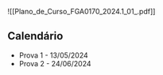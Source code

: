 ![[Plano_de_Curso_FGA0170_2024.1_01_.pdf]]

## Calendário
- Prova 1 - 13/05/2024
- Prova 2 - 24/06/2024
